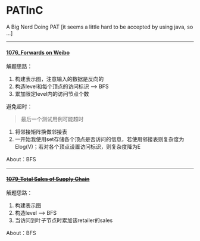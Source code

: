# PATInC
A Big Nerd Doing PAT [it seems a little hard to be accepted by using java, so ...]

---
#### [1076_Forwards on Weibo](https://www.patest.cn/contests/pat-a-practise/1076)
解题思路：
1. 构建表示图，注意输入的数据是反向的
2. 构造level和每个顶点的访问标识 —>  BFS
3. 累加限定level内的访问节点个数

避免超时：
> 最后一个测试用例可能超时
1. 将邻接矩阵换做邻接表
2. 一开始我使用set存储各个顶点是否访问的信息，若使用邻接表则复杂度为Elog(V)；若对各个顶点设置访问标识，则复杂度降为E

About：BFS

---
#### ~~[1079_Total Sales of Supply Chain](https://www.patest.cn/contests/pat-a-practise/1079)~~
解题思路：
1. 构建表示图
2. 构造level —>  BFS
3. 当访问到叶子节点时累加该retailer的sales

About：BFS